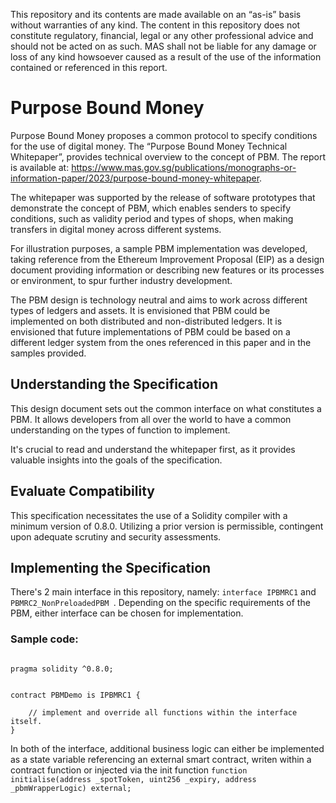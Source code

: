 This repository and its contents are made available on an “as-is” basis without warranties of any kind. The content in this repository does not constitute regulatory, financial, legal or any other professional advice and should not be acted on as such. MAS shall not be liable for any damage or loss of any kind howsoever caused as a result of the use of the information contained or referenced in this report.


# Purpose Bound Money

Purpose Bound Money proposes a common protocol to specify conditions for the use of digital money. The “Purpose Bound Money Technical Whitepaper”, provides technical overview to the concept of PBM. The report is available at: https://www.mas.gov.sg/publications/monographs-or-information-paper/2023/purpose-bound-money-whitepaper.

The whitepaper was supported by the release of software prototypes that demonstrate the concept of PBM, which enables senders to specify conditions, such as validity period and types of shops, when making transfers in digital money across different systems.

For illustration purposes, a sample PBM implementation was developed, taking reference from the Ethereum Improvement Proposal (EIP) as a design document providing information or describing new features or its processes or environment, to spur further industry development.

The PBM design is technology neutral and aims to work across different types of ledgers and assets. It is envisioned that PBM could be implemented on both distributed and non-distributed ledgers. It is envisioned that future implementations of PBM could be based on a different ledger system from the ones referenced in this paper and in the samples provided. 

## Understanding the Specification 
This design document sets out the common interface on what constitutes a PBM. It allows developers from all over the world to have a common understanding on the types of function to implement. 

It's crucial to read and understand the whitepaper first, as it provides valuable insights into the goals of the specification.


## Evaluate Compatibility
This specification necessitates the use of a Solidity compiler with a minimum version of 0.8.0. Utilizing a prior version is permissible, contingent upon adequate scrutiny and security assessments.

## Implementing the Specification

There's 2 main interface in this repository, namely: `interface IPBMRC1` and `PBMRC2_NonPreloadedPBM `. Depending on the specific requirements of the PBM, either interface can be chosen for implementation. 

### Sample code: 

```solidity

pragma solidity ^0.8.0;


contract PBMDemo is IPBMRC1 {

    // implement and override all functions within the interface itself.
}

```


In both of the interface, additional business logic can either be implemented as a state variable referencing an external smart contract, writen within a contract function or injected via the init function `function initialise(address _spotToken, uint256 _expiry, address _pbmWrapperLogic) external;`  


